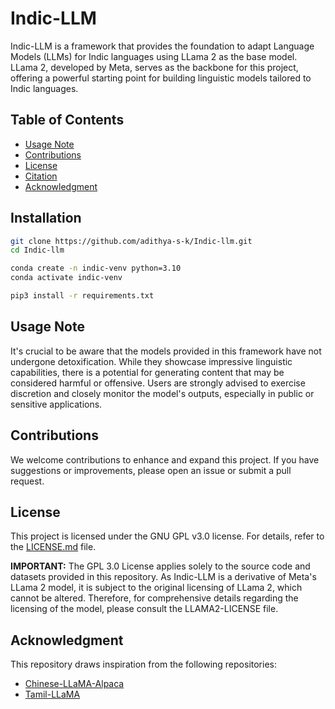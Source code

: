 # Indic-LLM

Indic-LLM is a framework that provides the foundation to adapt Language Models (LLMs) for Indic languages using LLama 2 as the base model. LLama 2, developed by Meta, serves as the backbone for this project, offering a powerful starting point for building linguistic models tailored to Indic languages.

## Table of Contents
- [Usage Note](#usage-note)
- [Contributions](#contributions)
- [License](#license)
- [Citation](#citation)
- [Acknowledgment](#acknowledgement)


## Installation

```bash
git clone https://github.com/adithya-s-k/Indic-llm.git
cd Indic-llm

conda create -n indic-venv python=3.10
conda activate indic-venv

pip3 install -r requirements.txt
```

## Usage Note

It's crucial to be aware that the models provided in this framework have not undergone detoxification. While they showcase impressive linguistic capabilities, there is a potential for generating content that may be considered harmful or offensive. Users are strongly advised to exercise discretion and closely monitor the model's outputs, especially in public or sensitive applications.

## Contributions

We welcome contributions to enhance and expand this project. If you have suggestions or improvements, please open an issue or submit a pull request.

## License

This project is licensed under the GNU GPL v3.0 license. For details, refer to the [LICENSE.md](LICENSE.md) file.

**IMPORTANT:** The GPL 3.0 License applies solely to the source code and datasets provided in this repository. As Indic-LLM is a derivative of Meta's LLama 2 model, it is subject to the original licensing of LLama 2, which cannot be altered. Therefore, for comprehensive details regarding the licensing of the model, please consult the LLAMA2-LICENSE file.

<!-- ## Citation

If you use ambari model or the kannada-instruct dataset in your research, please cite:

*Insert citation information here* -->

## Acknowledgment

This repository draws inspiration from the following repositories:
- [Chinese-LLaMA-Alpaca](https://github.com/ymcui/Chinese-LLaMA-Alpaca)
- [Tamil-LLaMA](https://github.com/abhinand5/tamil-llama)